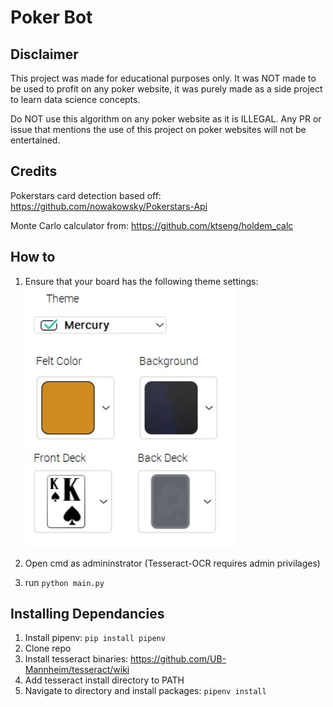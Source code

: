 # Poker Bot

## Disclaimer

This project was made for educational purposes only. It was NOT made to be used to profit on any poker website, it was purely made as a side project to learn data science concepts.

Do NOT use this algorithm on any poker website as it is ILLEGAL. Any PR or issue that mentions the use of this project on poker websites will not be entertained.

## Credits

Pokerstars card detection based off: <https://github.com/nowakowsky/Pokerstars-Api>

Monte Carlo calculator from: <https://github.com/ktseng/holdem_calc>

## How to

1. Ensure that your board has the following theme settings: ![alt text](themesettings.jpg "Theme Settings")

2. Open cmd as admininstrator (Tesseract-OCR requires admin privilages)
3. run `python main.py`

## Installing Dependancies

1. Install pipenv: `pip install pipenv`
2. Clone repo
3. Install tesseract binaries: <https://github.com/UB-Mannheim/tesseract/wiki>
4. Add tesseract install directory to PATH
5. Navigate to directory and install packages: `pipenv install`
